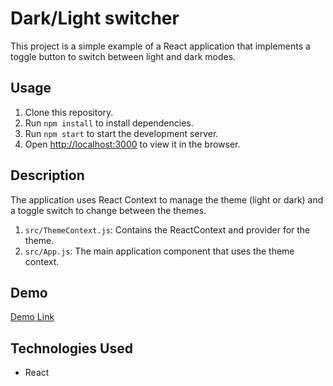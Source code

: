 
# Dark/Light switcher

This project is a simple example of a React application that implements a toggle button to switch between light and dark modes.

## Usage

1. Clone this repository.
2. Run `npm install` to install dependencies.
3. Run `npm start` to start the development server.
4. Open [http://localhost:3000]() to view it in the browser.

## Description

The application uses React Context to manage the theme (light or dark) and a toggle switch to change between the themes.

1. `src/ThemeContext.js`: Contains the ReactContext and provider for the theme.
2. `src/App.js`: The main application component that uses the theme context.

## Demo

[Demo Link](https://antoinewtz.github.io/dark-light-mode/)

## Technologies Used

* React
